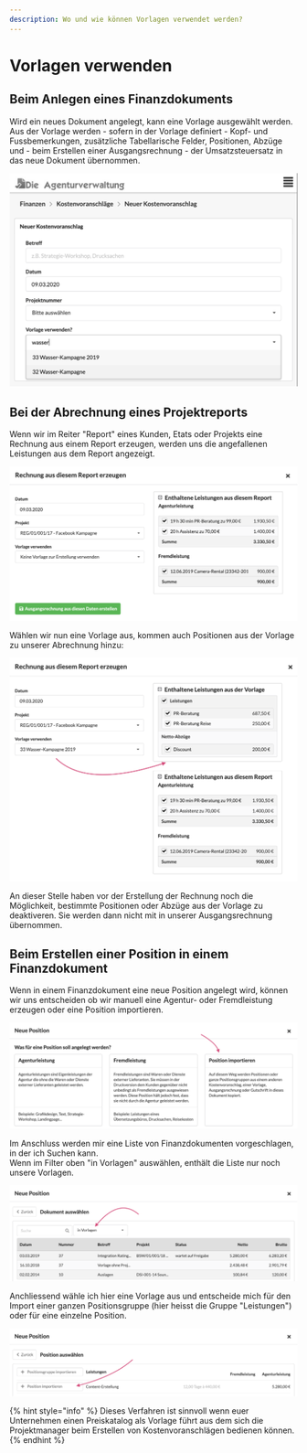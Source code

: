 ```yaml
---
description: Wo und wie können Vorlagen verwendet werden?
---
```


# Vorlagen verwenden

## Beim Anlegen eines Finanzdokuments

Wird ein neues Dokument angelegt, kann eine Vorlage ausgewählt werden. Aus der Vorlage werden - sofern in der Vorlage definiert - Kopf- und Fussbemerkungen, zusätzliche Tabellarische Felder, Positionen, Abzüge und - beim Erstellen einer Ausgangsrechnung - der Umsatzsteuersatz in das neue Dokument übernommen.

![](../../.gitbook/assets/bildschirmfoto-2020-03-09-um-09.40.43.png)

## Bei der Abrechnung eines Projektreports

Wenn wir im Reiter "Report" eines Kunden, Etats oder Projekts eine Rechnung aus einem Report erzeugen, werden uns die angefallenen Leistungen aus dem Report angezeigt.

![](../../.gitbook/assets/bildschirmfoto-2020-03-09-um-09.48.20.png)

Wählen wir nun eine Vorlage aus, kommen auch Positionen aus der Vorlage zu unserer Abrechnung hinzu:

![](../../.gitbook/assets/bildschirmfoto-2020-03-09-um-09.49.15.png)

An dieser Stelle haben vor der Erstellung der Rechnung noch die Möglichkeit, bestimmte Positionen oder Abzüge aus der Vorlage zu deaktiveren. Sie werden dann nicht mit in unserer Ausgangsrechnung übernommen. 

## Beim Erstellen einer Position in einem Finanzdokument

Wenn in einem Finanzdokument eine neue Position angelegt wird, können wir uns entscheiden ob wir manuell eine Agentur- oder Fremdleistung erzeugen oder eine Position importieren.

![](../../.gitbook/assets/bildschirmfoto-2020-03-09-um-09.54.13.png)

Im Anschluss werden mir eine Liste von Finanzdokumenten vorgeschlagen, in der ich Suchen kann.  
Wenn im Filter oben "in Vorlagen" auswählen, enthält die Liste nur noch unsere Vorlagen.

![](../../.gitbook/assets/bildschirmfoto-2020-03-09-um-09.55.01.png)

Anchliessend wähle ich hier eine Vorlage aus und entscheide mich für den Import einer ganzen Positionsgruppe \(hier heisst die Gruppe "Leistungen"\) oder für eine einzelne Position.

![](../../.gitbook/assets/bildschirmfoto-2020-03-09-um-09.55.55.png)

{% hint style="info" %}
Dieses Verfahren ist sinnvoll wenn euer Unternehmen einen Preiskatalog als Vorlage führt aus dem sich die Projektmanager beim Erstellen von Kostenvoranschlägen bedienen können.
{% endhint %}

